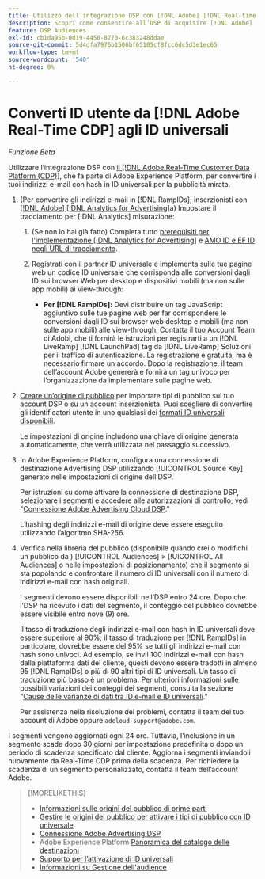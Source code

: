 ```yaml
---
title: Utilizzo dell’integrazione DSP con [!DNL Adobe] [!DNL Real-time CDP]
description: Scopri come consentire all’DSP di acquisire [!DNL Adobe] [!DNL Real-time CDP] segmenti di prime parti.
feature: DSP Audiences
exl-id: cb1da95b-0d19-4450-8770-6c383248ddae
source-git-commit: 5d4dfa7976b1500bf65105cf8fcc6dc5d3e1ec65
workflow-type: tm+mt
source-wordcount: '540'
ht-degree: 0%

---
```


# Converti ID utente da [!DNL Adobe Real-Time CDP] agli ID universali

*Funzione Beta*

Utilizzare l’integrazione DSP con [il [!DNL Adobe Real-Time Customer Data Platform (CDP)]](https://experienceleague.adobe.com/docs/experience-platform/rtcdp/overview.html?lang=it), che fa parte di Adobe Experience Platform, per convertire i tuoi indirizzi e-mail con hash in ID universali per la pubblicità mirata.

1. (Per convertire gli indirizzi e-mail in [!DNL RampIDs]<!-- or [!DNL ID5] IDs -->; inserzionisti con [[!DNL Adobe] [!DNL Analytics for Advertising]](/help/integrations/analytics/overview.md)a) Impostare il tracciamento per [!DNL Analytics] misurazione:

   1. (Se non lo hai già fatto) Completa tutto [prerequisiti per l&#39;implementazione [!DNL Analytics for Advertising]](/help/integrations/analytics/prerequisites.md) e [AMO ID e EF ID negli URL di tracciamento](/help/integrations/analytics/ids.md).

   1. Registrati con il partner ID universale e implementa sulle tue pagine web un codice ID universale che corrisponda alle conversioni dagli ID sui browser Web per desktop e dispositivi mobili (ma non sulle app mobili) ai view-through:

      * **Per [!DNL RampIDs]:** Devi distribuire un tag JavaScript aggiuntivo sulle tue pagine web per far corrispondere le conversioni dagli ID sui browser web desktop e mobili (ma non sulle app mobili) alle view-through. Contatta il tuo Account Team di Adobi, che ti fornirà le istruzioni per registrarti a un [!DNL LiveRamp] [!DNL LaunchPad] tag da [!DNL LiveRamp] Soluzioni per il traffico di autenticazione. La registrazione è gratuita, ma è necessario firmare un accordo. Dopo la registrazione, il team dell’account Adobe genererà e fornirà un tag univoco per l’organizzazione da implementare sulle pagine web.

1. [Creare un’origine di pubblico](source-manage.md) per importare tipi di pubblico sul tuo account DSP o su un account inserzionista. Puoi scegliere di convertire gli identificatori utente in uno qualsiasi dei [formati ID universali disponibili](source-about.md).

   Le impostazioni di origine includono una chiave di origine generata automaticamente, che verrà utilizzata nel passaggio successivo.

1. In Adobe Experience Platform, configura una connessione di destinazione Advertising DSP utilizzando [!UICONTROL Source Key] generato nelle impostazioni di origine dell’DSP.

   Per istruzioni su come attivare la connessione di destinazione DSP, selezionare i segmenti e accedere alle autorizzazioni di controllo, vedi &quot;[Connessione Adobe Advertising Cloud DSP](https://experienceleague.adobe.com/docs/experience-platform/destinations/catalog/advertising/adobe-advertising-cloud-connection.html).&quot;

   L’hashing degli indirizzi e-mail di origine deve essere eseguito utilizzando l’algoritmo SHA-256.

1. Verifica nella libreria del pubblico (disponibile quando crei o modifichi un pubblico da ) [!UICONTROL Audiences] > [!UICONTROL All Audiences] o nelle impostazioni di posizionamento) che il segmento si sta popolando e confrontare il numero di ID universali con il numero di indirizzi e-mail con hash originali.

   I segmenti devono essere disponibili nell’DSP entro 24 ore. Dopo che l’DSP ha ricevuto i dati del segmento, il conteggio del pubblico dovrebbe essere visibile entro nove (9) ore.

   Il tasso di traduzione degli indirizzi e-mail con hash in ID universali deve essere superiore al 90%; il tasso di traduzione per [!DNL RampIDs] in particolare, dovrebbe essere del 95% se tutti gli indirizzi e-mail con hash sono univoci. Ad esempio, se invii 100 indirizzi e-mail con hash dalla piattaforma dati del cliente, questi devono essere tradotti in almeno 95 [!DNL RampIDs] o più di 90 altri tipi di ID universali. Un tasso di traduzione più basso è un problema. Per ulteriori informazioni sulle possibili variazioni dei conteggi dei segmenti, consulta la sezione &quot;[Cause delle varianze di dati tra ID e-mail e ID universali](#universal-ids-data-variances).&quot;

   Per assistenza nella risoluzione dei problemi, contatta il team del tuo account di Adobe oppure `adcloud-support@adobe.com`.

I segmenti vengono aggiornati ogni 24 ore. Tuttavia, l’inclusione in un segmento scade dopo 30 giorni per impostazione predefinita o dopo un periodo di scadenza specificato dal cliente. Aggiorna i segmenti inviandoli nuovamente da Real-Time CDP prima della scadenza. Per richiedere la scadenza di un segmento personalizzato, contatta il team dell’account Adobe.

>[!MORELIKETHIS]
>
>* [Informazioni sulle origini del pubblico di prime parti](/help/dsp/audiences/sources/source-about.md)
>* [Gestire le origini del pubblico per attivare i tipi di pubblico con ID universale](source-manage.md)
>* [Connessione Adobe Advertising DSP](https://experienceleague.adobe.com/docs/experience-platform/destinations/catalog/advertising/adobe-advertising-cloud-connection.html)
>* Adobe Experience Platform [Panoramica del catalogo delle destinazioni](https://experienceleague.adobe.com/docs/experience-platform/destinations/catalog/overview.html)
>* [Supporto per l’attivazione di ID universali](/help/dsp/audiences/universal-ids.md)
>* [Informazioni su Gestione dell&#39;audience](/help/dsp/audiences/audience-about.md)
